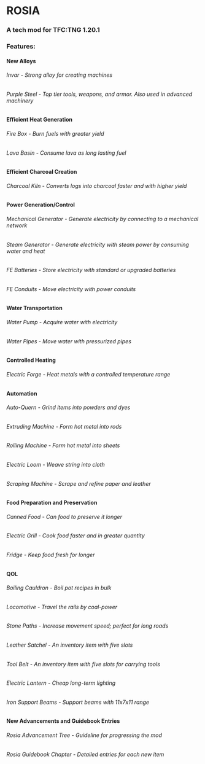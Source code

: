 # ROSIA

### A tech mod for TFC:TNG 1.20.1

### Features:

#### New Alloys
###### Invar - Strong alloy for creating machines
###### Purple Steel - Top tier tools, weapons, and armor. Also used in advanced machinery

#### Efficient Heat Generation
###### Fire Box - Burn fuels with greater yield
###### Lava Basin - Consume lava as long lasting fuel

#### Efficient Charcoal Creation
###### Charcoal Kiln - Converts logs into charcoal faster and with higher yield

#### Power Generation/Control
###### Mechanical Generator - Generate electricity by connecting to a mechanical network
###### Steam Generator - Generate electricity with steam power by consuming water and heat
###### FE Batteries - Store electricity with standard or upgraded batteries
###### FE Conduits - Move electricity with power conduits

#### Water Transportation
###### Water Pump - Acquire water with electricity
###### Water Pipes - Move water with pressurized pipes

#### Controlled Heating
###### Electric Forge - Heat metals with a controlled temperature range

#### Automation
###### Auto-Quern - Grind items into powders and dyes
###### Extruding Machine - Form hot metal into rods
###### Rolling Machine - Form hot metal into sheets
###### Electric Loom - Weave string into cloth
###### Scraping Machine - Scrape and refine paper and leather

#### Food Preparation and Preservation
###### Canned Food - Can food to preserve it longer
###### Electric Grill - Cook food faster and in greater quantity
###### Fridge - Keep food fresh for longer

#### QOL
###### Boiling Cauldron - Boil pot recipes in bulk
###### Locomotive - Travel the rails by coal-power
###### Stone Paths - Increase movement speed; perfect for long roads
###### Leather Satchel - An inventory item with five slots
###### Tool Belt - An inventory item with five slots for carrying tools
###### Electric Lantern - Cheap long-term lighting
###### Iron Support Beams - Support beams with 11x7x11 range

#### New Advancements and Guidebook Entries
###### Rosia Advancement Tree - Guideline for progressing the mod
###### Rosia Guidebook Chapter - Detailed entries for each new item